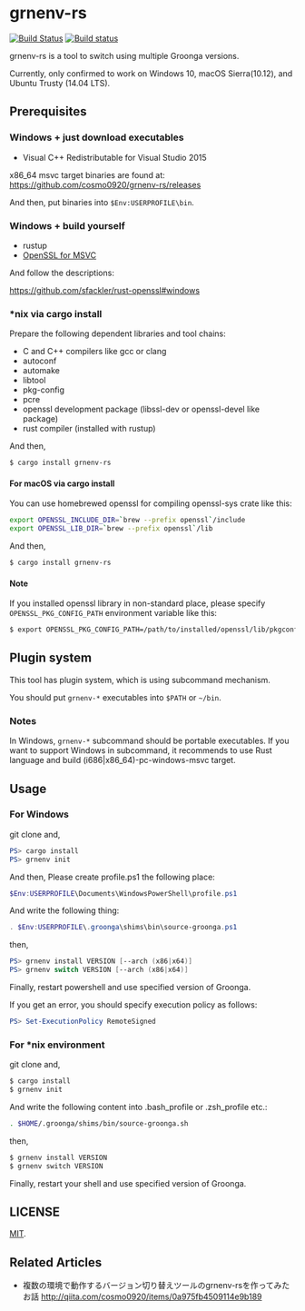 grnenv-rs
===

[![Build Status](https://travis-ci.org/cosmo0920/grnenv-rs.svg?branch=master)](https://travis-ci.org/cosmo0920/grnenv-rs)
[![Build status](https://ci.appveyor.com/api/projects/status/2m8wmd96h4k7f2om/branch/master?svg=true)](https://ci.appveyor.com/project/cosmo0920/grnenv-rs/branch/master)

grnenv-rs is a tool to switch using multiple Groonga versions.

Currently, only confirmed to work on Windows 10, macOS Sierra(10.12), and Ubuntu Trusty (14.04 LTS).

## Prerequisites

### Windows + just download executables

* Visual C++ Redistributable for Visual Studio 2015

x86_64 msvc target binaries are found at:
https://github.com/cosmo0920/grnenv-rs/releases

And then, put binaries into `$Env:USERPROFILE\bin`.

### Windows + build yourself

* rustup
* [OpenSSL for MSVC](https://slproweb.com/products/Win32OpenSSL.html)

And follow the descriptions:

https://github.com/sfackler/rust-openssl#windows

### *nix via cargo install

Prepare the following dependent libraries and tool chains:

* C and C++ compilers like gcc or clang
* autoconf
* automake
* libtool
* pkg-config
* pcre
* openssl development package (libssl-dev or openssl-devel like package)
* rust compiler (installed with rustup)

And then,

```bash
$ cargo install grnenv-rs
```

#### For macOS via cargo install

You can use homebrewed openssl for compiling openssl-sys crate like this:

```bash
export OPENSSL_INCLUDE_DIR=`brew --prefix openssl`/include
export OPENSSL_LIB_DIR=`brew --prefix openssl`/lib
```
And then,

```bash
$ cargo install grnenv-rs
```

#### Note

If you installed openssl library in non-standard place, please specify `OPENSSL_PKG_CONFIG_PATH` environment variable like this:

```bash
$ export OPENSSL_PKG_CONFIG_PATH=/path/to/installed/openssl/lib/pkgconfig
```

## Plugin system

This tool has plugin system, which is using subcommand mechanism.

You should put `grnenv-*` executables into `$PATH` or `~/bin`.

### Notes

In Windows, `grnenv-*` subcommand should be portable executables.
If you want to support Windows in subcommand, it recommends to use Rust language and build (i686|x86_64)-pc-windows-msvc target.

## Usage

### For Windows

git clone and,

```powershell
PS> cargo install
PS> grnenv init
```

And then,
Please create profile.ps1 the following place:

```powershell
$Env:USERPROFILE\Documents\WindowsPowerShell\profile.ps1
```

And write the following thing:

```powershell
. $Env:USERPROFILE\.groonga\shims\bin\source-groonga.ps1
```

then,

```powershell
PS> grnenv install VERSION [--arch (x86|x64)]
PS> grnenv switch VERSION [--arch (x86|x64)]
```

Finally, restart powershell and use specified version of Groonga.

If you get an error, you should specify execution policy as follows:

```powershell
PS> Set-ExecutionPolicy RemoteSigned
```

### For *nix environment

git clone and,

```bash
$ cargo install
$ grnenv init
```

And write the following content into .bash\_profile or .zsh\_profile etc.:

```bash
. $HOME/.groonga/shims/bin/source-groonga.sh
```

then,

```bash
$ grnenv install VERSION
$ grnenv switch VERSION
```

Finally, restart your shell and use specified version of Groonga.

## LICENSE

[MIT](LICENSE).

## Related Articles

* 複数の環境で動作するバージョン切り替えツールのgrnenv-rsを作ってみたお話
http://qiita.com/cosmo0920/items/0a975fb4509114e9b189
